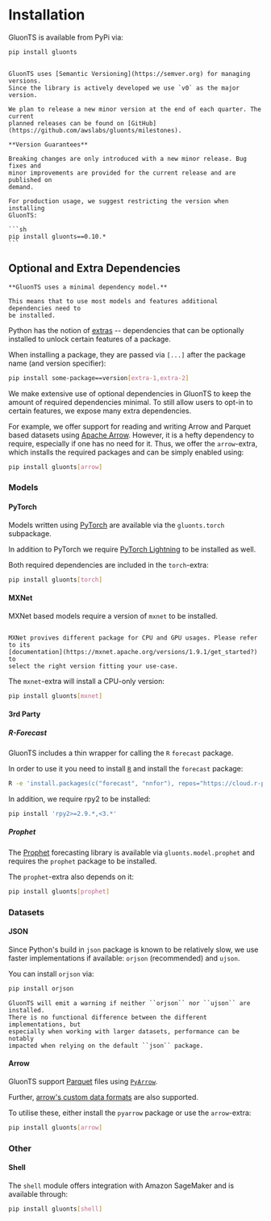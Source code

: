 
# Installation

GluonTS is available from PyPi via:

```sh
pip install gluonts
```

````{caution}

GluonTS uses [Semantic Versioning](https://semver.org) for managing versions.
Since the library is actively developed we use `v0` as the major version.

We plan to release a new minor version at the end of each quarter. The current
planned releases can be found on [GitHub](https://github.com/awslabs/gluonts/milestones).

**Version Guarantees**

Breaking changes are only introduced with a new minor release. Bug fixes and
minor improvements are provided for the current release and are published on
demand.

For production usage, we suggest restricting the version when installing
GluonTS:

```sh
pip install gluonts==0.10.*
```
````


## Optional and Extra Dependencies

```{important}
**GluonTS uses a minimal dependency model.**

This means that to use most models and features additional dependencies need to
be installed.
```

Python has the notion of [extras](https://peps.python.org/pep-0508/#extras)
-- dependencies that can be optionally installed to unlock certain features of
a package.

When installing a package, they are passed via ``[...]`` after the package
name (and version specifier):

```sh
pip install some-package==version[extra-1,extra-2]
````

We make extensive use of optional dependencies in GluonTS to keep the amount of
required dependencies minimal. To still allow users to opt-in to certain
features, we expose many extra dependencies.

For example, we offer support for reading and writing Arrow and Parquet based
datasets using [Apache Arrow](https://arrow.apache.org/). However, it is a
hefty dependency to require, especially if one has no need for it. Thus, we
offer the ``arrow``-extra, which installs the required packages and can be
simply enabled using:

```sh
pip install gluonts[arrow]
````

### Models


#### PyTorch

Models written using [PyTorch](https://pytorch.org/) are available via the
``gluonts.torch`` subpackage.

In addition to PyTorch we require [PyTorch Lightning](https://www.pytorchlightning.ai/)
to be installed as well.

Both required dependencies are included in the ``torch``-extra:

```sh
pip install gluonts[torch]
````


#### MXNet

MXNet based models require a version of ``mxnet`` to be installed.

```{note}

MXNet provives different package for CPU and GPU usages. Please refer to its
[documentation](https://mxnet.apache.org/versions/1.9.1/get_started?) to
select the right version fitting your use-case.

```

The ``mxnet``-extra will install a CPU-only version:

```sh
pip install gluonts[mxnet]

````


#### 3rd Party

##### R-Forecast

GluonTS includes a thin wrapper for calling the ``R`` `forecast` package.

In order to use it you need to install [``R``](https://www.r-project.org/) and
install the `forecast` package:

```sh
R -e 'install.packages(c("forecast", "nnfor"), repos="https://cloud.r-project.org")'
```

In addition, we require rpy2 to be installed:

```sh
pip install 'rpy2>=2.9.*,<3.*'
````

##### Prophet

The [Prophet](https://facebook.github.io/prophet/) forecasting library is
available via `gluonts.model.prophet` and requires the ``prophet`` package to
be installed.

The ``prophet``-extra also depends on it:

```sh
pip install gluonts[prophet]
```


### Datasets

#### JSON

Since Python's build in ``json`` package is known to be relatively slow, we use
faster implementations if available: ``orjson`` (recommended) and ``ujson``.

You can install ``orjson`` via:

```sh
pip install orjson
```

```{hint}
GluonTS will emit a warning if neither ``orjson`` nor ``ujson`` are installed.
There is no functional difference between the different implementations, but
especially when working with larger datasets, performance can be notably
impacted when relying on the default ``json`` package.
```

#### Arrow

GluonTS support [Parquet](https://en.wikipedia.org/wiki/Apache_Parquet) files
using [``PyArrow``](https://arrow.apache.org/docs/python/index.html).

Further, [arrow's custom data formats](https://arrow.apache.org/docs/python/ipc.html)
are also supported.

To utilise these, either install the ``pyarrow`` package or use the
``arrow``-extra:

```sh
pip install gluonts[arrow]
```

### Other

#### Shell

The ``shell`` module offers integration with Amazon SageMaker and is available
through:

```sh
pip install gluonts[shell]
```
